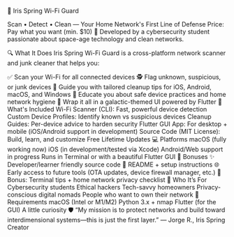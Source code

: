 🌌 Iris Spring Wi-Fi Guard

Scan • Detect • Clean — Your Home Network's First Line of Defense
Price: Pay what you want (min. $10)
🔐 Developed by a cybersecurity student passionate about space-age technology and clean networks.

🔍 What It Does
Iris Spring Wi-Fi Guard is a cross-platform network scanner and junk cleaner that helps you:

✅ Scan your Wi-Fi for all connected devices
🕵️ Flag unknown, suspicious, or junk devices
📱 Guide you with tailored cleanup tips for iOS, Android, macOS, and Windows
🧠 Educate you about safe device practices and home network hygiene
🌌 Wrap it all in a galactic-themed UI powered by Flutter
🚀 What's Included
Wi-Fi Scanner (CLI): Fast, powerful device detection
Custom Device Profiles: Identify known vs suspicious devices
Cleanup Guides: Per-device advice to harden security
Flutter GUI App: For desktop + mobile (iOS/Android support in development)
Source Code (MIT License): Build, learn, and customize
Free Lifetime Updates
💻 Platforms
macOS (fully working now)
iOS (in development/tested via Xcode)
Android/Web support in progress
Runs in Terminal or with a beautiful Flutter GUI
🎁 Bonuses
✨ Developer/learner friendly source code
📄 README + setup instructions
🌐 Early access to future tools (OTA updates, device firewall manager, etc.)
🧰 Bonus: Terminal tips + home network privacy checklist
🧠 Who It’s For
Cybersecurity students
Ethical hackers
Tech-savvy homeowners
Privacy-conscious digital nomads
People who want to own their network
🧩 Requirements
macOS (Intel or M1/M2)
Python 3.x + nmap
Flutter (for the GUI)
A little curiosity
🛡️ “My mission is to protect networks and build toward interdimensional systems—this is just the first layer.”
— Jorge R., Iris Spring Creator
